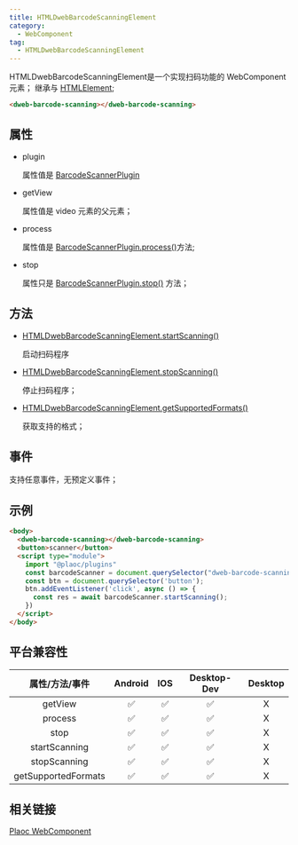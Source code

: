 ```yaml
---
title: HTMLDwebBarcodeScanningElement
category:
  - WebComponent
tag:
  - HTMLDwebBarcodeScanningElement
---
```


HTMLDwebBarcodeScanningElement是一个实现扫码功能的 WebComponent元素；
继承与 [HTMLElement](https://developer.mozilla.org/zh-CN/docs/Web/API/HTMLElement);

```html
<dweb-barcode-scanning></dweb-barcode-scanning>
```

## 属性

  - plugin

    属性值是 [BarcodeScannerPlugin](../../plugin/barcode-scanner/index.md)

  - getView

    属性值是 video 元素的父元素；

  - process

    属性值是 [BarcodeScannerPlugin.process()](../../plugin/barcode-scanner/process.md)方法;

  - stop

    属性只是 [BarcodeScannerPlugin.stop()](../../plugin/barcode-scanner/stop.md) 方法；


## 方法

  - [HTMLDwebBarcodeScanningElement.startScanning()](./start-scanning.md)

    启动扫码程序

  - [HTMLDwebBarcodeScanningElement.stopScanning()](./stop-scanning.md)

    停止扫码程序；

  - [HTMLDwebBarcodeScanningElement.getSupportedFormats()](./get-supported-formats.md)

    获取支持的格式；

## 事件

  支持任意事件，无预定义事件；

## 示例
```html
<body>
  <dweb-barcode-scanning></dweb-barcode-scanning>
  <button>scanner</button>
  <script type="module">
    import "@plaoc/plugins"
    const barcodeScanner = document.querySelector("dweb-barcode-scanning")!
    const btn = document.querySelector('button');
    btn.addEventListener('click', async () => {
      const res = await barcodeScanner.startScanning();
    })
  </script>
</body>
```

## 平台兼容性

| 属性/方法/事件           | Android | IOS | Desktop-Dev | Desktop |
|:----------------------:|:-------:|:---:|:-----------:|:-------:|
| getView                | ✅      | ✅  | ✅           | X       |
| process                | ✅      | ✅  | ✅          | X       |
| stop                   | ✅      | ✅  | ✅          | X       |
| startScanning          | ✅      | ✅  | ✅          | X       |
| stopScanning           | ✅      | ✅  | ✅          | X       |
| getSupportedFormats    | ✅      | ✅  | ✅          | X       |

## 相关链接

[Plaoc WebComponent](../index.md)


